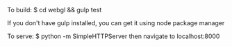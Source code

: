 To build: $ cd webgl && gulp test 

If you don't have gulp installed, you can get it using node package manager


To serve: $ python -m SimpleHTTPServer      then navigate to localhost:8000
